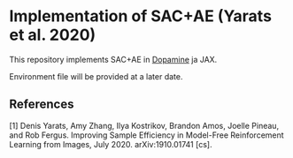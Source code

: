 # Implementation of SAC+AE (Yarats et al. 2020)

This repository implements SAC+AE in [Dopamine](https://github.com/google/dopamine/tree/master) ja JAX.

Environment file will be provided at a later date.


## References
[1] Denis Yarats, Amy Zhang, Ilya Kostrikov, Brandon Amos, Joelle Pineau, and Rob
Fergus. Improving Sample Efficiency in Model-Free Reinforcement Learning
from Images, July 2020. arXiv:1910.01741 [cs].
